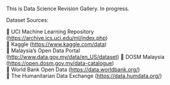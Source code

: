 This is Data Science Revision Gallery. In progress.

Dataset Sources: 

 UCI Machine Learning Repository (https://archive.ics.uci.edu/ml/index.php)  
 Kaggle (https://www.kaggle.com/data)  
 Malaysia’s Open Data Portal (http://www.data.gov.my/data/en_US/dataset) 
 DOSM Malaysia (https://open.dosm.gov.my/data-catalogue)  
 World Bank Open Data (https://data.worldbank.org/)  
 The Humanitarian Data Exchange (https://data.humdata.org/)  
